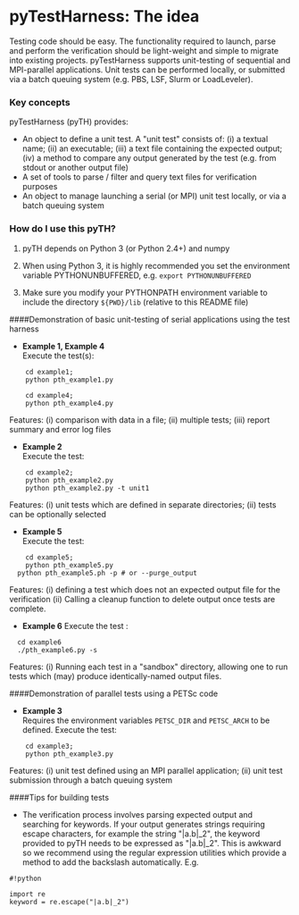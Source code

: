 # pyTestHarness: The idea #

Testing code should be easy. The functionality required to launch, parse and perform the verification should be light-weight and simple to migrate into existing projects. pyTestHarness supports unit-testing of sequential and MPI-parallel applications. Unit tests can be performed locally, or submitted via a batch queuing system (e.g. PBS, LSF, Slurm or LoadLeveler).

### Key concepts ###

pyTestHarness (pyTH) provides:

* An object to define a unit test. A "unit test" consists of: (i) a textual name; (ii) an executable; (iii) a text file containing the expected output; (iv) a method to compare any output generated by the test (e.g. from stdout or another output file)
* A set of tools to parse / filter and query text files for verification purposes
* An object to manage launching a serial (or MPI) unit test locally, or via a batch queuing system

### How do I use this pyTH? ###

1. pyTH depends on Python 3 (or Python 2.4+) and numpy

2. When using Python 3, it is highly recommended you set the environment variable PYTHONUNBUFFERED, e.g.
```export PYTHONUNBUFFERED```

3. Make sure you modify your PYTHONPATH environment variable to include the directory ```${PWD}/lib``` (relative to this README file)

####Demonstration of basic unit-testing of serial applications using the test harness 


*	**Example 1, Example 4**  
Execute the test(s): 

```
	cd example1;
	python pth_example1.py
```
```
	cd example4;
	python pth_example4.py
```
Features: (i) comparison with data in a file;
(ii) multiple tests;
(iii) report summary and error log files 

*	**Example 2**  
Execute the test: 

```
	cd example2;
	python pth_example2.py
	python pth_example2.py -t unit1
```  
Features:  (i) unit tests which are defined in separate directories;
(ii) tests can be optionally selected

* **Example 5**  
Execute the test: 

```
	cd example5;
	python pth_example5.py
  python pth_example5.ph -p # or --purge_output
```  
Features: 
(i) defining a test which does not an expected output file for the verification 
(ii) Calling a cleanup function to delete output once tests are complete.

* **Example 6**
Execute the test :
```
  cd example6
  ./pth_example6.py -s
```
Features: (i) Running each test in a "sandbox" directory, allowing one to run tests which (may) produce identically-named output files.



####Demonstration of parallel tests using a PETSc code 

* **Example 3**  
Requires the environment variables ```PETSC_DIR``` and ```PETSC_ARCH``` to be defined. Execute the test:  

```
	cd example3;
	python pth_example3.py
```  
Features: (i) unit test defined using an MPI parallel application; 
(ii) unit test submission through a batch queuing system

####Tips for building tests

* The verification process involves parsing expected output and searching for keywords. If your output generates strings requiring escape characters, for example the string "|a.b|_2", the keyword provided to pyTH needs to be expressed as "\|a.b\|\_2". This is awkward so we recommend using the regular expression utilities which provide a method to add the backslash automatically. E.g.
```
#!python

import re
keyword = re.escape("|a.b|_2")
```
